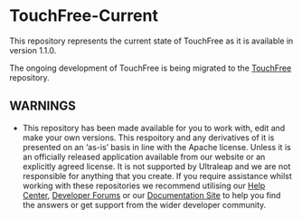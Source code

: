 # TouchFree-Current
This repository represents the current state of TouchFree as it is available in version 1.1.0.

The ongoing development of TouchFree is being migrated to the [TouchFree](https://github.com/ultraleap/TouchFree) repository.

## WARNINGS
- This repository has been made available for you to work with, edit and make your own versions. This respoitory and any derivatives of it is presented on an ‘as-is’ basis in line with the Apache license. Unless it is an officially released application available from our website or an explicitly agreed license. It is not supported by Ultraleap and we are not responsible for anything that you create.
If you require assistance whilst working with these repositories we recommend utilising our [Help Center](https://forums.leapmotion.com/), [Developer Forums](https://support.leapmotion.com/hc/en-us) or our [Documentation Site](https://docs.ultraleap.com/) to help you find the answers or get support from the wider developer community.
